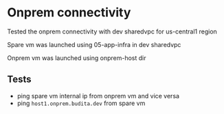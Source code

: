 # Onprem connectivity

Tested the onprem connectivity with dev sharedvpc for us-central1 region

Spare vm was launched using 05-app-infra in dev sharedvpc

Onprem vm was launched using onprem-host dir

## Tests

- ping spare vm internal ip from onprem vm and vice versa
- ping ```host1.onprem.budita.dev``` from spare vm